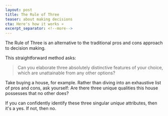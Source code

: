 ```yaml
---
layout: post
title: The Rule of Three
teaser: about making decisions
cta: Here's how it works »
excerpt_separator: <!--more-->
---
```


The Rule of Three is an alternative to the traditional pros and cons approach to decision making.

<!--more-->

This straightforward method asks:

> Can you elaborate three absolutely distinctive features of your choice, which are unattainable from any other options?

Take buying a house, for example. Rather than diving into an exhaustive list of pros and cons, ask yourself: Are there three unique qualities this house possesses that no other does?

If you can confidently identify these three singular *unique* attributes, then it's a yes. If not, then no.
